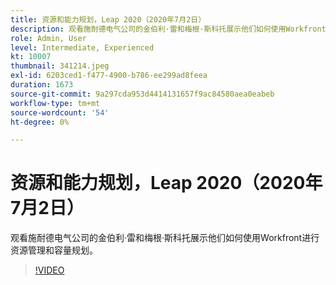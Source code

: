 ```yaml
---
title: 资源和能力规划，Leap 2020（2020年7月2日）
description: 观看施耐德电气公司的金伯利·雷和梅根·斯科托展示他们如何使用Workfront进行资源管理和容量规划。
role: Admin, User
level: Intermediate, Experienced
kt: 10007
thumbnail: 341214.jpeg
exl-id: 6203ced1-f477-4900-b786-ee299ad8feea
duration: 1673
source-git-commit: 9a297cda953d4414131657f9ac84580aea0eabeb
workflow-type: tm+mt
source-wordcount: '54'
ht-degree: 0%

---
```


# 资源和能力规划，Leap 2020（2020年7月2日）

观看施耐德电气公司的金伯利·雷和梅根·斯科托展示他们如何使用Workfront进行资源管理和容量规划。

>[!VIDEO](https://video.tv.adobe.com/v/341214/?quality=12&learn=on)
